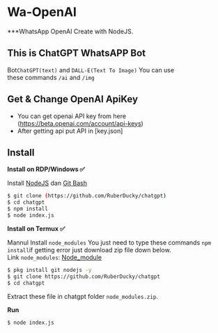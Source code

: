 # Wa-OpenAI

***WhatsApp OpenAI Create with NodeJS.

## This is ChatGPT WhatsAPP Bot
Bot```ChatGPT(text)``` and ```DALL-E(Text To Image)``` You can use <br>these commands ```/ai``` and ```/img```

## Get & Change OpenAI ApiKey
- You can get openai API key from here (https://beta.openai.com/account/api-keys)
- After getting api put API in [key.json]

## Install
**Install on RDP/Windows ✅**

Install [NodeJS](https://nodejs.org/en/download/)
 dan [Git Bash](https://git-scm.com/downloads) 
```bash
$ git clone (https://github.com/RuberDucky/chatgpt)
$ cd chatgpt
$ npm install
$ node index.js
```
**Install on Termux ✅**

Mannul Install ```node_modules``` You just need to type these commands ```npm install```if getting error just download zip file down below.
<br>Link ```node_modules```: [Node_module](https://drive.google.com/file/d/1gKGjseRirX6mQ5LOFULpmnDs7q3Svm8y/view?usp=sharing)
```bash
$ pkg install git nodejs -y
$ git clone https://github.com/RuberDucky/chatgpt
$ cd chatgpt
```
Extract these file in chatgpt folder ```node_modules.zip```.

**Run**
```bash
$ node index.js
```




